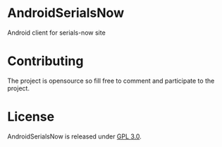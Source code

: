 # AndroidSerialsNow
Android client for serials-now site

# Contributing
The project is opensource so fill free to comment and participate to the project.

# License
AndroidSerialsNow is released under [GPL 3.0](LICENSE).